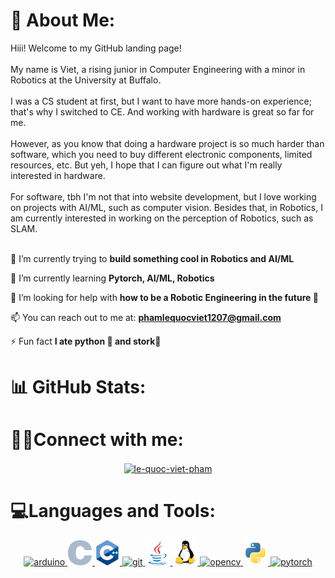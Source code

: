 <h1> 👋 About Me:</h1>
Hiii! Welcome to my GitHub landing page!<br /> <br />
My name is Viet, a rising junior in Computer Engineering with a minor in Robotics at the University at Buffalo.<br /> <br />
I was a CS student at first, but I want to have more hands-on experience; that's why I switched to CE. And working with hardware is great so far for me. <br /> <br />
However, as you know that doing a hardware project is so much harder than software, which you need to buy different electronic components, limited resources, etc. But yeh, I hope that I can figure out what I'm really interested in hardware. <br /> <br />
For software, tbh I'm not that into website development, but I love working on projects with AI/ML, such as computer vision. Besides that, in Robotics, I am currently interested in working on the perception of Robotics, such as SLAM. <br /><br />

🔭 I’m currently trying to **build something cool in Robotics and AI/ML** <br />

🌱 I’m currently learning **Pytorch, AI/ML, Robotics** <br />

🤝 I’m looking for help with **how to be a Robotic Engineering in the future 🤖** <br />

📫 You can reach out to me at: **phamlequocviet1207@gmail.com** <br />

⚡ Fun fact **I ate python 🐍 and stork🪿** <br />


# 📊 GitHub Stats:

<!-- Proudly created with GPRM ( https://gprm.itsvg.in ) -->

<h1>⛓️‍💥Connect with me:</h1>
<p align="center">
<a href="https://linkedin.com/in/le-quoc-viet-pham" target="blank"><img align="center" src="https://raw.githubusercontent.com/rahuldkjain/github-profile-readme-generator/master/src/images/icons/Social/linked-in-alt.svg" alt="le-quoc-viet-pham" height="30" width="40" /></a>
</p>

<h1>💻Languages and Tools:</h1>
<p align="center"> <a href="https://www.arduino.cc/" target="_blank" rel="noreferrer"> <img src="https://cdn.worldvectorlogo.com/logos/arduino-1.svg" alt="arduino" width="40" height="40"/> </a> <a href="https://www.cprogramming.com/" target="_blank" rel="noreferrer"> <img src="https://raw.githubusercontent.com/devicons/devicon/master/icons/c/c-original.svg" alt="c" width="40" height="40"/> </a> <a href="https://www.w3schools.com/cpp/" target="_blank" rel="noreferrer"> <img src="https://raw.githubusercontent.com/devicons/devicon/master/icons/cplusplus/cplusplus-original.svg" alt="cplusplus" width="40" height="40"/> </a> <a href="https://git-scm.com/" target="_blank" rel="noreferrer"> <img src="https://www.vectorlogo.zone/logos/git-scm/git-scm-icon.svg" alt="git" width="40" height="40"/> </a> <a href="https://www.java.com" target="_blank" rel="noreferrer"> <img src="https://raw.githubusercontent.com/devicons/devicon/master/icons/java/java-original.svg" alt="java" width="40" height="40"/> </a> <a href="https://www.linux.org/" target="_blank" rel="noreferrer"> <img src="https://raw.githubusercontent.com/devicons/devicon/master/icons/linux/linux-original.svg" alt="linux" width="40" height="40"/> </a> <a href="https://opencv.org/" target="_blank" rel="noreferrer"> <img src="https://www.vectorlogo.zone/logos/opencv/opencv-icon.svg" alt="opencv" width="40" height="40"/> </a> <a href="https://www.python.org" target="_blank" rel="noreferrer"> <img src="https://raw.githubusercontent.com/devicons/devicon/master/icons/python/python-original.svg" alt="python" width="40" height="40"/> </a> <a href="https://pytorch.org/" target="_blank" rel="noreferrer"> <img src="https://www.vectorlogo.zone/logos/pytorch/pytorch-icon.svg" alt="pytorch" width="40" height="40"/> </a> </p>

